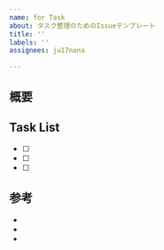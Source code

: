 ```yaml
---
name: for Task
about: タスク整理のためのIssueテンプレート
title: ''
labels: ''
assignees: ju17nana

---
```


## 概要
<!-- 1つのissueにつき機能は1つ -->


## Task List
- [ ]  
- [ ]  
- [ ]  

## 参考
- []()
- []()
- []()
